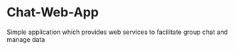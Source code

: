 # Chat-Web-App
Simple application which provides web services to facilitate group chat and manage data
